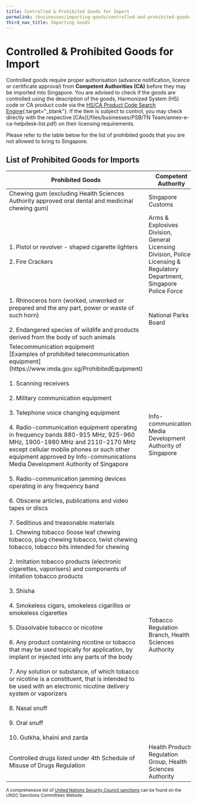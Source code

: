 ```yaml
---
title: Controlled & Prohibited Goods for Import
permalink: /businesses/importing-goods/controlled-and-prohibited-goods-for-import
third_nav_title: Importing Goods
---
```

# Controlled & Prohibited Goods for Import

Controlled goods require proper authorisation (advance notification, licence or certificate approval) from  **Competent Authorities (CA)**  before they may be imported into Singapore. You are advised to check if the goods are controlled using the description of the goods, Harmonized System (HS) code or CA product code via the [HS/CA Product Code Search Engine](https://www.tradenet.gov.sg/tradenet/portlets/search/searchHSCA/searchInitHSCA.do){:target="_blank"}. If the item is subject to control, you may check directly with the respective [CAs](/files/businesses/PSB/TN Team/annex-e-ca-helpdesk-list.pdf) on their licensing requirements.

Please refer to the table below for the list of prohibited goods that you are not allowed to bring to Singapore.

## List of Prohibited Goods for Imports


<table>
  <thead>
    <tr>
      <th>Prohibited Goods</th>
      <th>Competent Authority</th>
	</tr>
  </thead>
  <tbody>
    <tr>
					<td>Chewing gum (excluding Health Sciences Authority approved oral dental and medicinal chewing gum) </td>
					<td>Singapore Customs</td>
		</tr>
    <tr>
			<td>1. Pistol or revolver - shaped cigarette lighters<br>
			<br>2. Fire Crackers</td>
      <td>Arms & Explosives Division, General Licensing Division, Police Licensing & Regulatory Department, Singapore Police Force</td>
    </tr>	
    <tr>
      <td>
1. Rhinoceros horn (worked, unworked or prepared and the any part, power or waste of such horn)
			<br>
				<br>
2. Endangered species of wildlife and products derived from the body of such animals</td>
      <td>National Parks Board</td>
    </tr>	
    <tr>
      <td>Telecommunication equipment <br> [Examples of prohibited telecommunication equipment](https://www.imda.gov.sg/ProhibitedEquipment)		<br>
      <br>
1.   Scanning receivers		
				<br>
				<br>
2.  Military communication equipment
				<br>
				<br>
3. Telephone voice changing equipment
				<br>
				<br>
4. Radio-communication equipment operating in frequency bands 880-915 MHz, 925-960 MHz, 1900-1980 MHz and 2110-2170 MHz except cellular mobile phones or such other equipment approved by Info-communications Media Development Authority of Singapore
				<br>
				<br>
5. Radio-communication jamming devices operating in any frequency band
				<br>
				<br>
6. Obscene articles, publications and video tapes or discs
				<br>
				<br>
7. Seditious and treasonable materials
			</td>
      <td>Info-communications Media Development Authority of Singapore</td>
		</tr>
    <tr>
			<td>
1. Chewing tobacco (loose leaf chewing tobacco, plug chewing tobacco, twist chewing tobacco, tobacco bits intended for chewing
			<br>
			<br>
2. Imitation tobacco products (electronic cigarettes, vaporisers) and components of imitation tobacco products
			<br>
			<br>
3. Shisha
			<br>
			<br>
4. Smokeless cigars, smokeless cigarillos or smokeless cigarettes
			<br>
			<br>
5. Dissolvable tobacco or nicotine
			<br>
			<br>
6. Any product containing nicotine or tobacco that may be used topically for application, by implant or injected into any parts of the body
			<br>
			<br>
7. Any solution or substance, of which tobacco or nicotine is a constituent, that is intended to be used with an electronic nicotine delivery system or vaporizers
			<br>
			<br>
8. Nasal snuff
			<br>
			<br>
9. Oral snuff
			<br>
			<br>
10. Gutkha, khaini and zarda			</td>
      <td>Tobacco Regulation Branch, Health Sciences Authority</td>
    </tr>   
	    <tr>
      <tr>
      <td>Controlled drugs listed under 4th Schedule of Misuse of Drugs Regulation</td>
      <td>Health Products Regulation Group, Health Sciences Authority</td>
		</tr>
		</tr>
		  </tbody>
</table> 

<sup>A comprehensive list of [United Nations Security Council sanctions](/businesses/united-nations-security-council-sanctions/) can be found on the UNSC Sanctions Committees Website